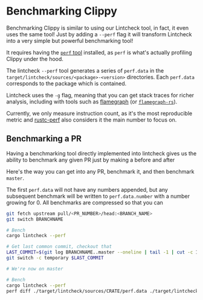 # Benchmarking Clippy

Benchmarking Clippy is similar to using our Lintcheck tool, in fact, it even
uses the same tool! Just by adding a `--perf` flag it will transform Lintcheck
into a very simple but powerful benchmarking tool!

It requires having the [`perf` tool][perf] installed, as `perf` is what's actually
profiling Clippy under the hood.

The lintcheck `--perf` tool generates a series of `perf.data` in the
`target/lintcheck/sources/<package>-<version>` directories. Each `perf.data`
corresponds to the package which is contained.

Lintcheck uses the `-g` flag, meaning that you can get stack traces for richer
analysis, including with tools such as [flamegraph][flamegraph-perf]
(or [`flamegraph-rs`][flamegraph-rs]).

Currently, we only measure instruction count, as it's the most reproducible metric
and [rustc-perf][rustc-perf] also considers it the main number to focus on.

## Benchmarking a PR

Having a benchmarking tool directly implemented into lintcheck gives us the
ability to benchmark any given PR just by making a before and after 

Here's the way you can get into any PR, benchmark it, and then benchmark
`master`.

The first `perf.data` will not have any numbers appended, but any subsequent
benchmark will be written to `perf.data.number` with a number growing for 0.
All benchmarks are compressed so that you can

```bash
git fetch upstream pull/<PR_NUMBER>/head:<BRANCH_NAME>
git switch BRANCHNAME

# Bench
cargo lintcheck --perf

# Get last common commit, checkout that
LAST_COMMIT=$(git log BRANCHNAME..master --oneline | tail -1 | cut -c 1-11)
git switch -c temporary $LAST_COMMIT

# We're now on master

# Bench
cargo lintcheck --perf
perf diff ./target/lintcheck/sources/CRATE/perf.data ./target/lintcheck/sources/CRATE/perf.data.0
```


[perf]: https://perfwiki.github.io/main/
[flamegraph-perf]: https://github.com/brendangregg/FlameGraph
[flamegraph-rs]: https://github.com/flamegraph-rs/flamegraph
[rustc-perf]: https://github.com/rust-lang/rustc-perf
